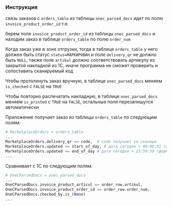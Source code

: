 ### Инструкция 

связь заказов с ```orders_table``` из таблицы ```onec_parsed_docs``` идет по полю ```invoice_product_order_id``` т.е.

берем поле ```invoice_product_order_id``` из таблицы ```onec_parsed_docs``` и находим заказ в таблице ```orders_table``` по полю ```order_num```

Когда заказ уже в зоне отгрузки, тогда в таблице ```orders_table``` у него должен быть статус ```status=МАРКИРОВАН``` и поле ```delivery_qr``` не должно быть ```NULL```, также поле ```artikul``` должно соответствовать артикулу из закрытой накладной из 1С, иначе программа не сможет проверить и сопоставить сканируемый код

Чтобы протолкнуть заказ вручную, в таблице ```onec_parsed_docs``` меняем ```is_checked``` с ```FALSE``` на ```TRUE```

Чтобы повторно распечатать накладную, в таблице ```onec_parsed_docs``` меняем ```is_printed``` с ```TRUE``` на ```FALSE```, остальные поля перезапишутся автоматически

Приложение получает заказ из таблицы ```orders_table``` по следующим полям:
```python
# MarketplaceOrders = orders_table
...
MarketplaceOrders.delivery_qr == code,  # code получает со сканера
MarketplaceOrders.updated >= start_of_day, # дата сегодня + 00:00:01 (формат даты: например 01.01.2025 00:00:01)
MarketplaceOrders.updated <= end_of_day # дата сегодня + 23:59:59 (формат даты: например 01.01.2025 23:59:59)
...
```

Сравнивает с 1С по следующим полям:
```python
# OneCParsedDocs = onec_parsed_docs
...
OneCParsedDocs.invoice_product_articul == order_row.artikul,
OneCParsedDocs.invoice_product_order_id == order_row.order_num,
OneCParsedDocs.checked_by.is_(None)
...
```
